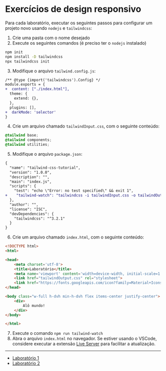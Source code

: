 # Exercícios de design responsivo

Para cada laboratório, executar os seguintes passos para configurar um projeto novo usando `nodejs` e `tailwindcss`:

1. Crie uma pasta com o nome desejado
2. Execute os seguintes comandos (é preciso ter o `nodejs` instalado)
```sh
npm init
npm install -D tailwindcss
npx tailwindcss init
```
3. Modifique o arquivo `tailwind.config.js`:
```diff
/** @type {import('tailwindcss').Config} */
module.exports = {
+  content: ["./index.html"],
  theme: {
    extend: {},
  },
  plugins: [],
+  darkMode: 'selector'
}
```
4. Crie um arquivo chamado `tailwindInput.css`, com o seguinte conteúdo:
```css
@tailwind base;
@tailwind components;
@tailwind utilities;
```
5. Modifique o arquivo `package.json`:
```diff
{
  "name": "tailwind-css-tutorial",
  "version": "1.0.0",
  "description": "",
  "main": "index.js",
  "scripts": {
    "test": "echo \"Error: no test specified\" && exit 1",
+    "tailwind-watch": "tailwindcss -i tailwindInput.css -o tailwindOutput.css --watch"
  },
  "author": "",
  "license": "ISC",
  "devDependencies": {
    "tailwindcss": "^3.2.1"
  }
}
```
6. Crie um arquivo chamado `index.html`, com o seguinte conteúdo:
```html
<!DOCTYPE html>
<html>

<head>
    <meta charset='utf-8'>
    <title>Laboratório</title>
    <meta name='viewport' content='width=device-width, initial-scale=1'>
    <link href="tailwindOutput.css" rel="stylesheet">
    <link href="https://fonts.googleapis.com/icon?family=Material+Icons" rel="stylesheet">
</head>

<body class="w-full h-dvh min-h-dvh flex items-center justify-center">
    <div>
        Alô mundo!
    </div>
</body>

</html>
```
7. Execute o comando `npm run tailwind-watch`
8. Abra o arquivo `index.html` no navegador. Se estiver usando o VSCode, considere executar a extensão [Live Server](https://marketplace.visualstudio.com/items?itemName=ritwickdey.LiveServer) para facilitar a atualização.

<hr/>

* [Laboratório 1](laboratorio1/README.md)
* [Laboratório 2](laboratorio2/README.md)